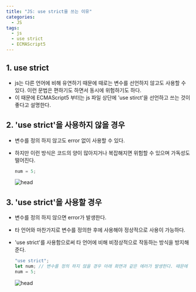 ```yaml
---
title: "JS: use strict을 쓰는 이유"
categories:
  - JS
tags:
  - js
  - use strict
  - ECMAScript5
---
```


## 1. use strict

- js는 다른 언어에 비해 유연하기 때문에 때로는 변수를 선언하지 않고도 사용할 수 있다. 이런 문법은 편하기도 하면서 동시에 위험하기도 하다.
- 이 때문에 ECMAScript5 부터는 js 파일 상단에 'use stirct'을 선언하고 쓰는 것이 좋다고 설명한다.

## 2. 'use strict'을 사용하지 않을 경우

- 변수를 정의 하지 않고도 error 없이 사용할 수 있다.
- 하지만 이런 방식은 코드의 양이 많아지거나 복잡해지면 위험할 수 있으며 가독성도 떨어진다.

  ```javascript
  num = 5;
  ```

  ![head](../../assets/images/notusestrict.png)

## 3. 'use strict'을 사용할 경우

- 변수를 정의 하지 않으면 error가 발생한다.
- 타 언어와 마찬가지로 변수를 정의한 후에 사용해야 정상적으로 사용이 가능하다.
- 'use strict'를 사용함으로써 타 언어에 비해 비정상적으로 작동하는 방식을 방지해준다.

  ```javascript
  "use strict";
  let num; // 변수를 정의 하지 않을 경우 아래 화면과 같은 에러가 발생한다. 때문에 항상 변수를 선언하여 사용해야 한다.
  num = 5;
  ```

  ![head](../../assets/images/usestrict.png)
